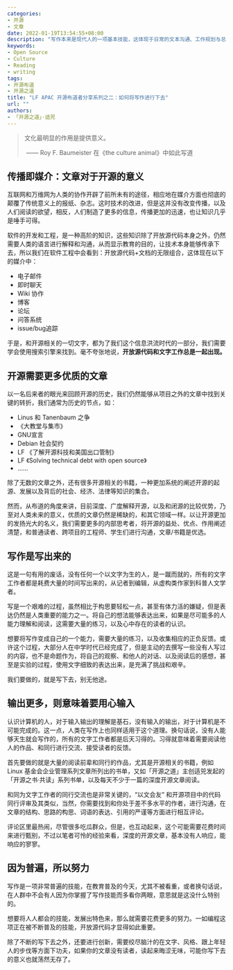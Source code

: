 ```yaml
---
categories:
- 开源
- 文章
date: 2022-01-19T13:54:55+08:00
description: "写作本来是现代人的一项基本技能，这体现于日常的文本沟通、工作规划与总结、创意与报告等等事务性的工作与生活中，然而，仍然有一部分人，是以专门的写作——文字工作者存在的，开源的世界里也同样需要这些工作者，他们以布道居多：无论是技术还是文化甚至是广而告之。"
keywords:
- Open Source
- Culture
- Reading
- writing
tags:
- 开源布道
- 开源之道
title: "LF APAC 开源布道者分享系列之二：如何将写作进行下去"
url: ""
authors:
- 「开源之道」·适兕
---
```


> 文化最明显的作用是提供意义。
>
> ​     —— Roy F. Baumeister  在《the culture animal》中如此写道

## 传播即媒介：文章对于开源的意义

互联网和万维网为人类的协作开辟了前所未有的途径，相应地在媒介方面也彻底的颠覆了传统意义上的报纸、杂志。这时技术的改进，但是这并没有改变传播，以及人们阅读的欲望，相反，人们制造了更多的信息，传播更加的迅速，也让知识几乎是唾手可得。

软件的开发和工程，是一种高阶的知识，这些知识除了开放源代码本身之外，仍然需要人类的语言进行解释和沟通，从而显示教育的目的，让技术本身能够传承下去，所以我们在软件工程中会看到：开放源代码+文档的无限组合，这体现在以下的媒介中：

* 电子邮件
* 即时聊天
* Wiki 协作
* 博客
* 论坛
* 问答系统
* issue/bug追踪

于是，和开源相关的一切文字，都为了我们这个信息洪流时代的一部分，我们需要学会使用搜索引擎来找到。毫不夸张地说，**开放源代码和文字工作总是一起出现。**

## 开源需要更多优质的文章

以一名后来者的眼光来回顾开源的历史，我们仍然能够从项目之外的文章中找到关键的转折，我们通常为历史的节点，如：

* Linus 和 Tanenbaum 之争
* 《大教堂与集市》
* GNU宣言
* Debian 社会契约
* LF 《了解开源科技和美国出口管制》
* LF 《Solving technical debt with open source》
* ......

除了无数的文章之外，还有很多开源相关的书籍，一种更加系统的阐述开源的起源、发展以及背后的社会、经济、法律等知识的集合。

然而，从布道的角度来讲，目前深度、广度解释开源，以及和闭源的比较优势，乃至对人类未来的意义，优质的文章仍然是稀缺的，和其它领域一样。以让开源更加的发扬光大的名义，我们需要更多的内部思考者，将开源的益处、优点、作用阐述清楚，和普通读者、跨项目的工程师、学生们进行沟通，文章/书籍是优选。

## 写作是写出来的

这是一句有用的废话，没有任何一个以文字为生的人，是一蹴而就的，所有的文字工作者都是耗费大量的时间写出来的，从记者到编辑，从虚构类作家到科普人文学者。

写是一个艰难的过程，虽然相比于构思要轻松一点，甚至有体力活的嫌疑，但是表达仍然是人类重要的能力之一。将自己的想法能够表达出来，如果是尽可能多的人能力理解和阅读，这需要大量的练习，以及心中存在的读者的认识。

想要将写作变成自己的一个能力，需要大量的练习，以及收集相应的正负反馈。或许这个过程，大部分人在中学时代已经完成了，但是主动的去撰写一些没有人写过的内容，也不是命题作为，将自己的观察、和他人的对话、以及阅读后的感想，甚至是实验的过程，使用文字细致的表达出来，是充满了挑战和艰辛。

我们要做的，就是写下去，别无他途。

## 输出更多，则意味着要用心输入

认识计算机的人，对于输入输出的理解是基石，没有输入的输出，对于计算机是不可能完成的。这一点，人类在写作上也同样适用于这个道理。换句话说，没有人能够天生就会写作的，所有的文字工作者都是后天习得的。习得就意味着需要阅读他人的作品、和同行进行交流、接受读者的反馈。

首先要做的就是大量的阅读前辈和同行的作品，尤其是开源相关的书籍，例如Linux 基金会企业管理系列文章所列出的书单，又如「开源之道」主创适兕发起的「开源之书·共读」系列书单，以及每天不少于一篇的深度开源文章阅读。

和同为文字工作者的同行交流也是非常关键的，“以文会友” 和开源项目中的代码同行评审及其类似，当然，你需要找到和你处于差不多水平的作者，进行沟通，在文章的结构、思路的构思、词语的表达、引用的严谨等方面进行相互评论。

评论区里最热闹，尽管很多吃瓜群众，但是，也互动起来，这个可能需要花费时间来进行甄别，不过以笔者可怜的经验来看，深度的开源文章，基本没有人响应，能响应的寥寥。

## 因为普遍，所以努力

写作是一项非常普遍的技能，在教育普及的今天，尤其不被看重，或者换句话说，在人群中不会有人因为你掌握了写作技能而多看你两眼，意思就是这没什么特别的。

想要将人人都会的技能，发展出特色来，那么就需要花费更多的努力。一如编程这项正在被不断普及的技能，开放源代码才显得如此重要。

除了不断的写下去之外，还要进行创新，需要绞尽脑汁的在文字、风格、跟上年轻人的步伐等方面下功夫，如果你的文章没有读者，读起来晦涩无味，可能你写下去的意义也就荡然无存了。
